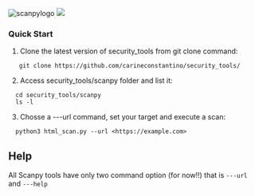 ![scanpylogo](https://user-images.githubusercontent.com/53983340/77257989-77bbb900-6c56-11ea-9171-473abee450f2.jpg)
<img src="https://img.shields.io/badge/ScanPy-v.2.0-orange" />


### Quick Start

1. Clone the latest version of security_tools from git clone command:

 ```
    git clone https://github.com/carineconstantino/security_tools/
 ```
    
 2. Access security_tools/scanpy folder and list it:
 
 ```
   cd security_tools/scanpy
   ls -l 
 ```
 
 3. Chosse a ---url command, set your target and execute a scan: 
 
 ```
   python3 html_scan.py --url <https://example.com>  
 ```
 
 ## Help
 
All Scanpy tools have only two command option (for now!!) that is `---url` and `---help`  
